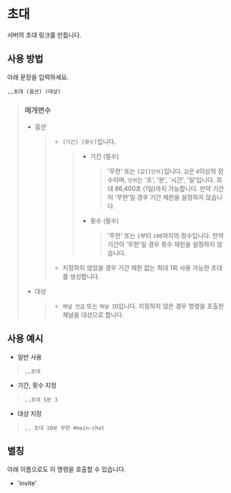 # 초대
서버의 초대 링크를 만듭니다.

## 사용 방법
아래 문장을 입력하세요.
```
,,초대 (옵션) (대상)
```

> ### 매개변수
> * 옵션
>   > * `[기간] [횟수]`입니다.
>   >   > * 기간 (필수)
>   >   >   > '무한' 또는 `[값][단위]`입니다. `값`은 `0`이상의 정수이며, `단위`는 '초', '분', '시간', '일'입니다. 최대 86,400초 (1일)까지 가능합니다. 만약 기간이 '무한'일 경우 기간 제한을 설정하지 않습니다.
>   >   > * 횟수 (필수)
>   >   >   > '무한' 또는 `1`부터 `100`까지의 정수입니다. 만약 기간이 '무한'일 경우 횟수 제한을 설정하지 않습니다.
>   > * 지정하지 않았을 경우 기간 제한 없는 최대 1회 사용 가능한 초대를 생성합니다.
> * 대상
>   > * `채널 언급` 또는 `채널 ID`입니다. 지정하지 않은 경우 명령을 호출한 채널을 대상으로 합니다.

## 사용 예시
* 일반 사용
> `,,초대`

* 기간, 횟수 지정
> `,,초대 5분 3`

* 대상 지정
> `,, 초대 10분 무한 #main-chat`

## 별칭
아래 이름으로도 이 명령을 호출할 수 있습니다.

* 'invite'